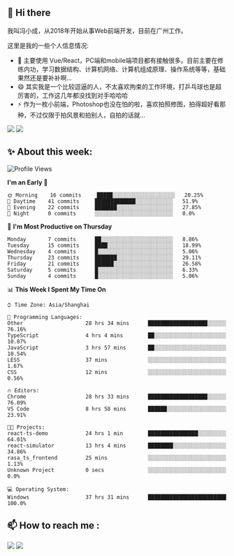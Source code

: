 ## 👋 Hi there

我叫冯小成，从2018年开始从事Web前端开发，目前在广州工作。

这里是我的一些个人信息情况:

- 🌱 主要使用 Vue/React，PC端和mobile端项目都有接触很多。目前主要在修练内功，学习数据结构、计算机网络、计算机组成原理、操作系统等等，基础果然还是要补补啊...
- 😄 其实我是一个比较逗逼的人，不太喜欢拘束的工作环境，打乒乓球也是超厉害的，工作这几年都没找到对手哈哈哈
- ⚡ 作为一枚小前端，Photoshop也没在怕的啦，喜欢拍照修图，拍得超好看那种，不过仅限于拍风景和拍别人，自拍的话就...

![](https://github-readme-stats.vercel.app/api?username=fxpixels&theme=graywhite&hide_border=true)
![](https://github-readme-stats.vercel.app/api/top-langs/?username=fxpixels&hide_border=true&layout=compact)

<!--
<img src="https://github-readme-stats.vercel.app/api?username=fxpixels&theme=graywhite&hide_border=true" width="500" alt=""/>
<img src="https://github-readme-stats.vercel.app/api/top-langs/?username=fxpixels&hide_border=true&layout=compact" width="300" alt=""/>
-->
## ✨ About this week:
<!--START_SECTION:waka-->
![Profile Views](http://img.shields.io/badge/Profile%20Views-0-blue)

**I'm an Early 🐤** 

```text
🌞 Morning    16 commits     █████░░░░░░░░░░░░░░░░░░░░   20.25% 
🌆 Daytime    41 commits     █████████████░░░░░░░░░░░░   51.9% 
🌃 Evening    22 commits     ███████░░░░░░░░░░░░░░░░░░   27.85% 
🌙 Night      0 commits      ░░░░░░░░░░░░░░░░░░░░░░░░░   0.0%

```
📅 **I'm Most Productive on Thursday** 

```text
Monday       7 commits      ██░░░░░░░░░░░░░░░░░░░░░░░   8.86% 
Tuesday      15 commits     ████░░░░░░░░░░░░░░░░░░░░░   18.99% 
Wednesday    4 commits      █░░░░░░░░░░░░░░░░░░░░░░░░   5.06% 
Thursday     23 commits     ███████░░░░░░░░░░░░░░░░░░   29.11% 
Friday       21 commits     ██████░░░░░░░░░░░░░░░░░░░   26.58% 
Saturday     5 commits      █░░░░░░░░░░░░░░░░░░░░░░░░   6.33% 
Sunday       4 commits      █░░░░░░░░░░░░░░░░░░░░░░░░   5.06%

```


📊 **This Week I Spent My Time On** 

```text
⌚︎ Time Zone: Asia/Shanghai

💬 Programming Languages: 
Other                    28 hrs 34 mins      ███████████████████░░░░░░   76.16% 
TypeScript               4 hrs 4 mins        ██░░░░░░░░░░░░░░░░░░░░░░░   10.87% 
JavaScript               3 hrs 57 mins       ██░░░░░░░░░░░░░░░░░░░░░░░   10.54% 
LESS                     37 mins             ░░░░░░░░░░░░░░░░░░░░░░░░░   1.67% 
CSS                      12 mins             ░░░░░░░░░░░░░░░░░░░░░░░░░   0.56%

🔥 Editors: 
Chrome                   28 hrs 33 mins      ███████████████████░░░░░░   76.09% 
VS Code                  8 hrs 58 mins       ██████░░░░░░░░░░░░░░░░░░░   23.91%

🐱‍💻 Projects: 
react-ts-demo            24 hrs 1 min        ████████████████░░░░░░░░░   64.01% 
react-simulator          13 hrs 4 mins       ████████░░░░░░░░░░░░░░░░░   34.86% 
rasa_ts_frontend         25 mins             ░░░░░░░░░░░░░░░░░░░░░░░░░   1.13% 
Unknown Project          0 secs              ░░░░░░░░░░░░░░░░░░░░░░░░░   0.0%

💻 Operating System: 
Windows                  37 hrs 31 mins      █████████████████████████   100.0%

```


<!--END_SECTION:waka-->

## :mailbox: How to reach me : 

[<img src="https://img.icons8.com/bubbles/50/000000/gmail.png"/>](mailto:iampcfox@gmail.com)
[<img target="_blank" src="https://img.icons8.com/bubbles/50/000000/github.png">](https://github.com/FxPixels)



<!-- ![Visitor Badge](https://visitor-badge.laobi.icu/badge?page_id=fxpixels) -->

<!--
**FxPixels/FxPixels** is a ✨ _special_ ✨ repository because its `README.md` (this file) appears on your GitHub profile.

Here are some ideas to get you started:

- 🔭 I’m currently working on ...
- 🌱 I’m currently learning ...
- 👯 I’m looking to collaborate on ...
- 🤔 I’m looking for help with ...
- 💬 Ask me about ...
- 📫 How to reach me: ...
- 😄 Pronouns: ...
- ⚡ Fun fact: ...
-->
